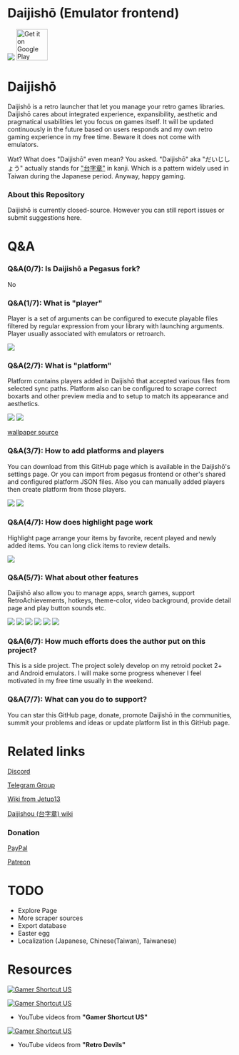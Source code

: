 # Daijishō (Emulator frontend)
![](/imgs/cover.png)
<a href='https://play.google.com/store/apps/details?id=com.magneticchen.daijishou'><img alt='Get it on Google Play' src='https://cdn.rawgit.com/steverichey/google-play-badge-svg/master/img/en_get.svg' height='70px'/></a>

# Daijishō
Daijishō is a retro launcher that let you manage your retro games libraries. Daijishō cares about integrated experience, expansibility, aesthetic and pragmatical usabilities let you focus on games itself. It will be updated continuously in the future based on users responds and my own retro gaming experience in my free time. Beware it does not come with emulators.

Wat? What does "Daijishō" even mean? You asked. "Daijishō" aka "だいじしょう" actually stands for ["台字章"](https://zh.wikipedia.org/wiki/%E8%87%BA%E7%81%A3%E7%B8%BD%E7%9D%A3%E5%BA%9C%E6%96%87%E5%AE%98%E6%9C%8D%E8%A3%9D) in kanji. Which is a pattern widely used in Taiwan during the Japanese period. Anyway, happy gaming.

### About this Repository
Daijishō is currently closed-source. However you can still report issues or submit suggestions here.

# Q&A
### Q&A(0/7): Is Daijishō a Pegasus fork?
No
### Q&A(1/7): What is "player"
Player is a set of arguments can be configured to execute playable files filtered by regular expression from your library with launching arguments. Player usually associated with emulators or retroarch.

![](/imgs/player.png)

### Q&A(2/7): What is "platform"
Platform contains players added in Daijishō that accepted various files from selected sync paths. Platform also can be configured to scrape correct boxarts and other preview media and to setup to match its appearance and aesthetics.

![](/imgs/platform.gif)
![](/imgs/platform_n64.png)


[wallpaper source](https://cutewallpaper.org/download.php?file=/21/n64-wallpapers/Super-Smash-Bros-N64-Phone-Wallpaper-Ryanmartinproductions.com.jpg)

### Q&A(3/7): How to add platforms and players
You can download from this GitHub page which is available in the Daijishō's settings page. Or you can import from pegasus frontend or other's shared and configured platform JSON files. Also you can manually added players then create platform from those players.

![](/imgs/import_platform.png)
![](/imgs/no_platform.png)


### Q&A(4/7): How does highlight page work
Highlight page arrange your items by favorite, recent played and newly added items. You can long click items to review details.

<!-- ![](/imgs/highlight_favorite.png)
![](/imgs/highlight_recent.png) -->
![](/imgs/highlight.gif)

### Q&A(5/7): What about other features
Daijishō also allow you to manage apps, search games, support RetroAchievements, hotkeys, theme-color, video background, provide detail page and play button sounds etc.


![](/imgs/game_detail.gif)
![](/imgs/platform_library.png)
![](/imgs/apps.png)
![](/imgs/achievement_1.png)
![](/imgs/achievement_2.png)
![](/imgs/achievement_3.png)

### Q&A(6/7): How much efforts does the author put on this project?
This is a side project. The project solely develop on my retroid pocket 2+ and Android emulators. I will make some progress whenever I feel motivated in my free time usually in the weekend.

### Q&A(7/7): What can you do to support?
You can star this GitHub page, donate, promote Daijishō in the communities, summit your problems and ideas or update platform list in this GitHub page.

# Related links
<!-- [Google Play Store](https://play.google.com/store/apps/details?id=com.magneticchen.daijishou) -->

[Discord](https://discord.com/invite/nJbxdT3QQE)

[Telegram Group](https://t.me/daijishou)

[Wiki from Jetup13](https://github.com/Jetup13/Retroid-Pocket-2-Plus-Wiki/wiki/Front-Ends#daijishou) 

[Daijishou (台字章) wiki](https://zh.wikipedia.org/wiki/%E8%87%BA%E7%81%A3%E7%B8%BD%E7%9D%A3%E5%BA%9C%E6%96%87%E5%AE%98%E6%9C%8D%E8%A3%9D)
### Donation
[PayPal](https://paypal.me/magneticchen)

[Patreon](https://www.patreon.com/magneticchen)


# TODO
- Explore Page
- More scraper sources
- Export database
- Easter egg
- Localization (Japanese, Chinese(Taiwan), Taiwanese)


# Resources

[![Gamer Shortcut US](https://img.youtube.com/vi/c2gLY5eiFWY/0.jpg)](https://www.youtube.com/watch?v=c2gLY5eiFWY)

[![Gamer Shortcut US](https://img.youtube.com/vi/MWz_x2lCVN4/0.jpg)](https://www.youtube.com/watch?v=MWz_x2lCVN4)
- YouTube videos from **"Gamer Shortcut US"**

[![Gamer Shortcut US](https://img.youtube.com/vi/KI3R9BNM9ss/0.jpg)](https://www.youtube.com/watch?v=KI3R9BNM9ss)
- YouTube videos from **"Retro Devils"**
